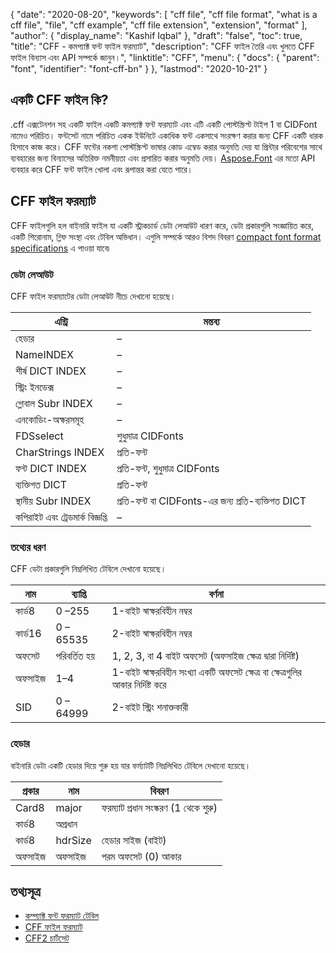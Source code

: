 {
  "date": "2020-08-20",
  "keywords": [
    "cff file",
    "cff file format",
    "what is a cff file",
    "file",
    "cff example",
    "cff file extension",
    "extension",
    "format"
  ],
  "author": {
    "display_name": "Kashif Iqbal"
  },
  "draft": "false",
  "toc": true,
  "title": "CFF - কমপ্যাক্ট ফন্ট ফাইল ফরম্যাট",
  "description": "CFF ফাইল তৈরি এবং খুলতে CFF ফাইল বিন্যাস এবং API সম্পর্কে জানুন।",
  "linktitle": "CFF",
  "menu": {
    "docs": {
      "parent": "font",
      "identifier": "font-cff-bn"
    }
  },
  "lastmod": "2020-10-21"
}

## একটি CFF ফাইল কি?

.cff এক্সটেনশন সহ একটি ফাইল একটি কমপ্যাক্ট ফন্ট ফরম্যাট এবং এটি একটি পোস্টস্ক্রিপ্ট টাইপ 1 বা CIDFont নামেও পরিচিত। ফন্টসেট নামে পরিচিত একক ইউনিটে একাধিক ফন্ট একসাথে সংরক্ষণ করার জন্য CFF একটি ধারক হিসাবে কাজ করে। CFF ফন্টের নকশা পোস্টস্ক্রিপ্ট ভাষার কোড এম্বেড করার অনুমতি দেয় যা প্রিন্টার পরিবেশের সাথে ব্যবহারের জন্য বিন্যাসের অতিরিক্ত নমনীয়তা এবং প্রসারিত করার অনুমতি দেয়। [Aspose.Font](https://products.aspose.com/font) এর মতো API ব্যবহার করে CFF ফন্ট ফাইল খোলা এবং রূপান্তর করা যেতে পারে।

## CFF ফাইল ফরম্যাট

CFF ফাইলগুলি হল বাইনারি ফাইল যা একটি স্ট্রাকচার্ড ডেটা লেআউট ধারণ করে, ডেটা প্রকারগুলি সংজ্ঞায়িত করে, একটি শিরোনাম, গ্লিফ সংস্থা এবং টেবিল অভিধান। এগুলি সম্পর্কে আরও বিশদ বিবরণ [compact font format specifications](https://learn.microsoft.com/en-us/typography/opentype/spec/cff) এ পাওয়া যাবে৷

### ডেটা লেআউট
CFF ফাইল ফরম্যাটের ডেটা লেআউট নীচে দেখানো হয়েছে।

|এন্ট্রি|মন্তব্য|
---|---|
|হেডার|–|
|NameINDEX|–|
|শীর্ষ DICT INDEX|–|
|স্ট্রিং ইনডেক্স|–|
|গ্লোবাল Subr INDEX|–|
|এনকোডিং-অক্ষরসমূহ|–|
|FDSselect|শুধুমাত্র CIDFonts|
|CharStrings INDEX|প্রতি-ফন্ট|
|ফন্ট DICT INDEX|প্রতি-ফন্ট, শুধুমাত্র CIDFonts|
|ব্যক্তিগত DICT|প্রতি-ফন্ট|
|স্থানীয় Subr INDEX|প্রতি-ফন্ট বা CIDFonts-এর জন্য প্রতি-ব্যক্তিগত DICT|
|কপিরাইট এবং ট্রেডমার্ক বিজ্ঞপ্তি|–|

### তথ্যের ধরণ

CFF ডেটা প্রকারগুলি নিম্নলিখিত টেবিলে দেখানো হয়েছে।

|নাম|ব্যাপ্তি|বর্ণনা|
---|---|---|
|কার্ড8|0 –255|1-বাইট স্বাক্ষরবিহীন নম্বর|
|কার্ড16|0 – 65535|2-বাইট স্বাক্ষরবিহীন নম্বর|
|অফসেট|পরিবর্তিত হয়|1, 2, 3, বা 4 বাইট অফসেট (অফসাইজ ক্ষেত্র দ্বারা নির্দিষ্ট)|
|অফসাইজ|1–4|1-বাইট স্বাক্ষরবিহীন সংখ্যা একটি অফসেট ক্ষেত্র বা ক্ষেত্রগুলির আকার নির্দিষ্ট করে|
|SID|0 – 64999|2-বাইট স্ট্রিং শনাক্তকারী|

### হেডার

বাইনারি ডেটা একটি হেডার দিয়ে শুরু হয় যার ফর্ম্যাটটি নিম্নলিখিত টেবিলে দেখানো হয়েছে।

|প্রকার|নাম|বিবরণ|
---|---|---|
|Card8|major|ফরম্যাট প্রধান সংস্করণ (1 থেকে শুরু)|
|কার্ড8|অপ্রধান
|কার্ড8|hdrSize| হেডার সাইজ (বাইট)|
|অফসাইজ|অফসাইজ|পরম অফসেট (0) আকার|

## তথ্যসূত্র

 * [কম্প্যাক্ট ফন্ট ফরম্যাট টেবিল](https://learn.microsoft.com/en-us/typography/opentype/spec/cff)
 * [CFF ফাইল ফরম্যাট](https://adobe-type-tools.github.io/font-tech-notes/pdfs/5176.CFF.pdf)
 * [CFF2 চার্টসেট](https://learn.microsoft.com/en-us/typography/opentype/spec/cff2charstr)

